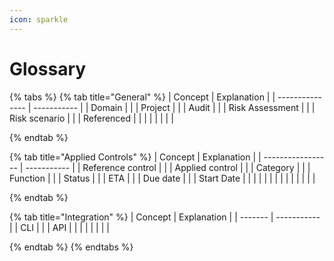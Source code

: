 ```yaml
---
icon: sparkle
---
```


# Glossary



{% tabs %}
{% tab title="General" %}
| Concept         | Explanation |
| --------------- | ----------- |
| Domain          |             |
| Project         |             |
| Audit           |             |
| Risk Assessment |             |
| Risk scenario   |             |
| Referenced      |             |
|                 |             |
|                 |             |


{% endtab %}

{% tab title="Applied Controls" %}
| Concept           | Explanation |
| ----------------- | ----------- |
| Reference control |             |
| Applied control   |             |
| Category          |             |
| Function          |             |
| Status            |             |
| ETA               |             |
| Due date          |             |
| Start Date        |             |
|                   |             |
|                   |             |
|                   |             |
|                   |             |


{% endtab %}

{% tab title="Integration" %}
| Concept | Explanation |
| ------- | ----------- |
| CLI     |             |
| API     |             |
|         |             |
|         |             |


{% endtab %}
{% endtabs %}

